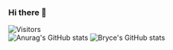 ### Hi there 👋

<!--
**brycehills/brycehills** is a ✨ _special_ ✨ repository because its `README.md` (this file) appears on your GitHub profile.

Here are some ideas to get you started:

- 🔭 I’m currently working on ..
- 🌱 I’m currently learning ...
- 👯 I’m looking to collaborate on ...
- 🤔 I’m looking for help with ...
- 💬 Ask me about ...
- 📫 How to reach me: ...
- ⚡ Fun fact: ...
-->

![Visitors](https://api.visitorbadge.io/api/visitors?path=https%3A%2F%2Fgithub.com%2Fbrycehills&show_icons=true&theme=tokyonight)  
![Anurag's GitHub stats](https://github-readme-stats.vercel.app/api?username=brycehills&show_icons=true&theme=radical)
![Bryce's GitHub stats](https://github-readme-stats.vercel.app/api?username=brycehills&count_private=true&show_icons=true&theme=tokyonight)


